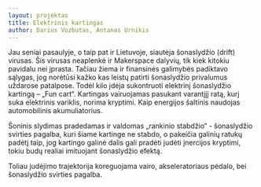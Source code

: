 ```yaml
---
layout: projektas
title: Elektrinis kartingas
author: Darius Vozbutas, Antanas Urnikis
---
```

Jau seniai pasaulyje, o taip pat ir Lietuvoje,  siautėja šonaslydžio (drift)
virusas. Šis virusas neaplenkė ir Makerspace dalyvių, tik kiek kitokiu pavidalu
nei įprasta. Tačiau žiema ir finansinės galimybės padiktavo sąlygas, jog
norėtūsi  kažko kas leistų patirti šonaslydžio privalumus uždarose patalpose.
Todėl kilo įdėja sukontruoti elektrinį šonaslydžio kartingą – „Fun cart“.
Kartingas vairuojamas pasukant varantįjį ratą, kurį suka elektrinis variklis,
norima kryptimi.  Kaip energijos šaltinis naudojas automobilinis
akumuliatorius.

Šoninis slydimas pradedamas ir valdomas „rankinio stabdžio“ - šonaslydžio
svirties pagalba, kuri šiame kartinge ne stabdo, o pakeičia galinių ratukų
padėtį taip, jog kartingo galinė dalis gali pradėti judėti įnercijos kryptimi,
tokiu budų realiai imituojant šonaslydžio efektą.

Toliau judėjimo trajektorija koreguojama vairo, akseleratoriaus pėdalo, bei
šonaslydžio svirties pagalba.
